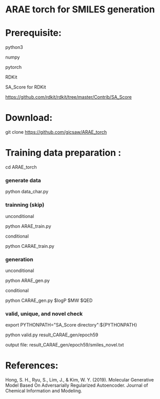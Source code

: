 # ARAE torch for SMILES generation


# Prerequisite:

python3

numpy

pytorch 

RDKit

SA_Score for RDKit

https://github.com/rdkit/rdkit/tree/master/Contrib/SA_Score

# Download:

git clone https://github.com/gicsaw/ARAE_torch


# Training data preparation :
cd ARAE_torch

### generate data

python data_char.py

### trainning (skip)

unconditional

python ARAE_train.py 

conditional 

python CARAE_train.py 

### generation 

unconditional

python ARAE_gen.py 

conditional

python CARAE_gen.py $logP $MW $QED

### valid, unique, and novel check

export PYTHONPATH="SA_Score directory":${PYTHONPATH}

python valid.py result_CARAE_gen/epoch59

output file: result_CARAE_gen/epoch59/smiles_novel.txt



# References:
Hong, S. H., Ryu, S., Lim, J., & Kim, W. Y. (2019). Molecular Generative Model Based On Adversarially Regularized Autoencoder. Journal of Chemical Information and Modeling.

